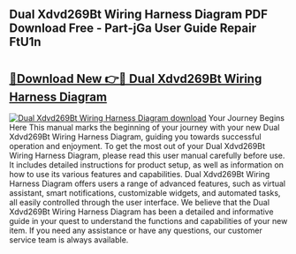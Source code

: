 ## Dual Xdvd269Bt Wiring Harness Diagram PDF Download Free - Part-jGa User Guide Repair FtU1n

# <h2><a href="http://dfs2orb.blite.top/?on=Dual+Xdvd269Bt+Wiring+Harness+Diagram">🔗Download New 👉🔴 Dual Xdvd269Bt Wiring Harness Diagram</a></h2>

[![Dual Xdvd269Bt Wiring Harness Diagram download](https://i.imgur.com/lujVjoI.png)](http://dfs2orb.blite.top/?on=Dual+Xdvd269Bt+Wiring+Harness+Diagram)
Your Journey Begins Here This manual marks the beginning of your journey with your new Dual Xdvd269Bt Wiring Harness Diagram, guiding you towards successful operation and enjoyment. To get the most out of your Dual Xdvd269Bt Wiring Harness Diagram, please read this user manual carefully before use. It includes detailed instructions for product setup, as well as information on how to use its various features and capabilities. Dual Xdvd269Bt Wiring Harness Diagram offers users a range of advanced features, such as virtual assistant, smart notifications, customizable widgets, and automated tasks, all easily controlled through the user interface. We believe that the Dual Xdvd269Bt Wiring Harness Diagram has been a detailed and informative guide in your quest to understand the functions and capabilities of your new item. If you need any assistance or have any questions, our customer service team is always available.
